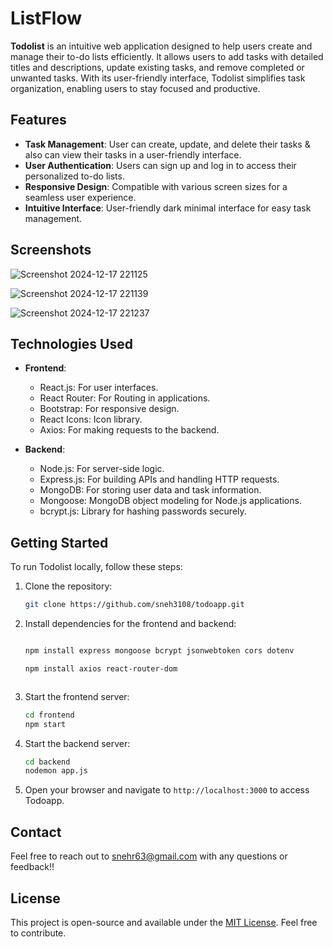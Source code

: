 # ListFlow

**Todolist** is an intuitive web application designed to help users create and manage their to-do lists efficiently. It allows users to add tasks with detailed titles and descriptions, update existing tasks, and remove completed or unwanted tasks. With its user-friendly interface, Todolist simplifies task organization, enabling users to stay focused and productive.

## Features

- **Task Management**: User can create, update, and delete their tasks & also can view their tasks in a user-friendly interface.
- **User Authentication**: Users can sign up and log in to access their personalized to-do lists.
- **Responsive Design**: Compatible with various screen sizes for a seamless user experience.
- **Intuitive Interface**: User-friendly dark minimal interface for easy task management.

## Screenshots

![Screenshot 2024-12-17 221125](https://github.com/user-attachments/assets/1cf3e969-274f-4be1-86e4-9fdd77c348c4)

![Screenshot 2024-12-17 221139](https://github.com/user-attachments/assets/6514dbf2-eb2f-46e5-8640-eb43d8ef65bc)

![Screenshot 2024-12-17 221237](https://github.com/user-attachments/assets/37d6cc24-564e-49f6-a5b9-f053525f7162)





## Technologies Used

- **Frontend**:
  - React.js: For user interfaces.
  - React Router: For Routing in applications.
  - Bootstrap: For responsive design.
  - React Icons: Icon library.
  - Axios: For making requests to the backend.

- **Backend**:
  - Node.js: For server-side logic.
  - Express.js: For building APIs and handling HTTP requests.
  - MongoDB: For storing user data and task information.
  - Mongoose: MongoDB object modeling for Node.js applications.
  - bcrypt.js: Library for hashing passwords securely.

## Getting Started

To run Todolist locally, follow these steps:

1. Clone the repository:
    ```bash
    git clone https://github.com/sneh3108/todoapp.git


2. Install dependencies for the frontend and backend:
    ```bash
    
   npm install express mongoose bcrypt jsonwebtoken cors dotenv

   npm install axios react-router-dom



3. Start the frontend server:
    ```bash
    cd frontend
    npm start

4. Start the backend server:
    ```bash
    cd backend
    nodemon app.js

5. Open your browser and navigate to `http://localhost:3000` to access Todoapp.

## Contact

Feel free to reach out to snehr63@gmail.com with any questions or feedback!!

## License

This project is open-source and available under the [MIT License](LICENSE). Feel free to contribute.
